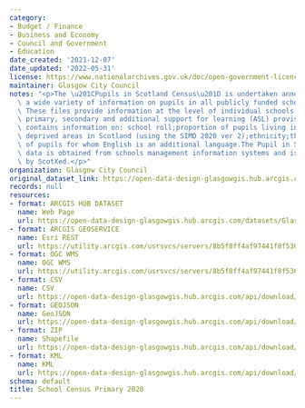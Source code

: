 ```yaml
---
category:
- Budget / Finance
- Business and Economy
- Council and Government
- Education
date_created: '2021-12-07'
date_updated: '2022-05-31'
license: https://www.nationalarchives.gov.uk/doc/open-government-licence/version/3/
maintainer: Glasgow City Council
notes: "<p>The \u201CPupils in Scotland Census\u201D is undertaken annually and collates\
  \ a wide variety of information on pupils in all publicly funded schools in Scotland.\
  \ These files provide information at the level of individual schools separated into\
  \ primary, secondary and additional support for learning (ASL) provision.Each file\
  \ contains information on: school roll;proportion of pupils living in the 20% most\
  \ deprived areas in Scotland (using the SIMD 2020 ver 2);ethnicity;the proportion\
  \ of pupils for whom English is an additional language.The Pupil in Scotland census\
  \ data is obtained from schools management information systems and is validated\
  \ by ScotXed.</p>"
organization: Glasgow City Council
original_dataset_link: https://open-data-design-glasgowgis.hub.arcgis.com/datasets/GlasgowGIS::school-census-primary-2020
records: null
resources:
- format: ARCGIS HUB DATASET
  name: Web Page
  url: https://open-data-design-glasgowgis.hub.arcgis.com/datasets/GlasgowGIS::school-census-primary-2020
- format: ARCGIS GEOSERVICE
  name: Esri REST
  url: https://utility.arcgis.com/usrsvcs/servers/8b5f8ff4af97441f8f53625d58de1de4/rest/services/OPEN_DATA/School_Census_Primary_2020/MapServer/0
- format: OGC WMS
  name: OGC WMS
  url: https://utility.arcgis.com/usrsvcs/servers/8b5f8ff4af97441f8f53625d58de1de4/services/OPEN_DATA/School_Census_Primary_2020/MapServer/WMSServer?request=GetCapabilities&service=WMS
- format: CSV
  name: CSV
  url: https://open-data-design-glasgowgis.hub.arcgis.com/api/download/v1/items/8b5f8ff4af97441f8f53625d58de1de4/csv?layers=0
- format: GEOJSON
  name: GeoJSON
  url: https://open-data-design-glasgowgis.hub.arcgis.com/api/download/v1/items/8b5f8ff4af97441f8f53625d58de1de4/geojson?layers=0
- format: ZIP
  name: Shapefile
  url: https://open-data-design-glasgowgis.hub.arcgis.com/api/download/v1/items/8b5f8ff4af97441f8f53625d58de1de4/shapefile?layers=0
- format: KML
  name: KML
  url: https://open-data-design-glasgowgis.hub.arcgis.com/api/download/v1/items/8b5f8ff4af97441f8f53625d58de1de4/kml?layers=0
schema: default
title: School Census Primary 2020
---
```

